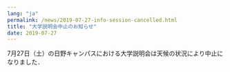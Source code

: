 ```yaml
---
lang: "ja"
permalink: /news/2019-07-27-info-session-cancelled.html
title: "大学説明会中止のお知らせ"
date: 2019-07-27
---
```

7月27日（土）の日野キャンパスにおける大学説明会は天候の状況により中止になりました．
